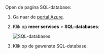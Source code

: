 
Open de pagina SQL-database:

1.  Ga naar de [portal Azure](https://portal.azure.com).
2.  Klik op **meer services** > **SQL-databases**:

    ![SQL-databases](./media/sql-database-browse-to-database/browse-to-database.png)

3.  Klik op de gewenste SQL-database.